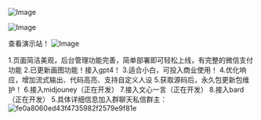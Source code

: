 ![Image](https://user-images.githubusercontent.com/127670759/227710714-9ee0b2fb-720d-4916-ac27-50a0135eca63.png)



![Image](https://user-images.githubusercontent.com/127670759/227710788-2fa54e8c-bbf2-4f0c-936d-34a51337dd80.png)

查看演示站！
![Image](https://user-images.githubusercontent.com/127670759/227711315-2dc83a51-cf7c-43a1-910b-17711eb16a35.jpg)

1.页面简洁美观，后台管理功能完善，简单部署即可轻松上线，有完整的微信支付功能
2.已更新画图功能！接入gpt4！
3.适合小白，可投入商业使用！
4.优化响应，增加流式输出、代码高亮、支持自定义人设
5.获取源码后，永久包更新包维护！
6.接入midjouney（正在开发）
7.接入文心一言（正在开发）
8.接入bard（正在开发）
5.具体详细信息加入群聊天私信群主：![fe0a8060ed43f4735982f2579e9f81e](https://user-images.githubusercontent.com/127670759/232077817-29b2e38a-c6da-4102-b1d1-2c53646ea075.jpg)
